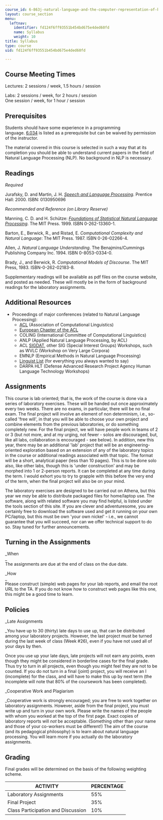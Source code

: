 ```yaml
---
course_id: 6-863j-natural-language-and-the-computer-representation-of-knowledge-spring-2003
layout: course_section
menu:
  leftnav:
    identifier: fd124f6ff93551b454bd675e4ded60fd
    name: Syllabus
    weight: 10
title: Syllabus
type: course
uid: fd124f6ff93551b454bd675e4ded60fd

---
```


Course Meeting Times
--------------------

Lectures: 2 sessions / week, 1.5 hours / session

Labs: 2 sessions / week, for 2 hours / session  
One session / week, for 1 hour / session

Prerequisites
-------------

Students should have some experience in a programming language. [6.034](/courses/6-034-artificial-intelligence-spring-2005) is listed as a prerequisite but can be waived by permission of the instructor.

The material covered in this course is selected in such a way that at its completion you should be able to understand current papers in the field of Natural Language Processing (NLP). No background in NLP is necessary.

Readings
--------

_Required_

Jurafsky, D. and Martin, J. H. [_Speech and Language Processing_](http://www.cs.colorado.edu/~martin/slp.html). Prentice Hall: 2000. ISBN: 0130950696

_Recommended and Reference (on Library Reserve)_

Manning, C. D. and H. Schütze: [_Foundations of Statistical Natural Language Processing_](http://www-nlp.stanford.edu/fsnlp/). The MIT Press. 1999. ISBN 0-262-13360-1.

Barton, E., Berwick, R., and Ristad, E. _Computational Complexity and Natural Language_: The MIT Press. 1987. ISBN 0-26-02266-4.

Allen, J. _Natural Language Understanding_. The Benajmins/Cummings Publishing Company Inc. 1994. ISBN 0-8053-0334-0.

Brady, J., and Berwick, R. _Computational Models of Discourse_. The MIT Press, 1983. ISBN-0-262-02183-8.

Supplementary readings will be available as pdf files on the course website, and posted as needed. These will mostly be in the form of background readings for the laboratory assignments.

Additional Resources
--------------------

*   Proceedings of major conferences (related to Natural Language Processing):
    *   [ACL](http://www.aclweb.org/) (Association of Computational Linguistics)
    *   [European Chapter of the ACL](http://www.eacl.org/)
    *   COLING (International Committee of Computational Linguistics)
    *   ANLP (Applied Natural Language Processing, by ACL)
    *   ACL [SIGDAT](http://www.cs.jhu.edu/~yarowsky/sigdat.html), other SIG (Special Interest Groups) Workshops, such as WVLC (Workshop on Very Large Corpora)
    *   EMNLP (Empirical Methods in Natural Language Processing)
    *   [Linguist List](http://www.linguistlist.org/) (for everything you always wanted to say)
    *   DARPA HLT (Defense Advanced Research Project Agency Human Language Technology Workshops)

Assignments
-----------

This course is lab oriented; that is, the work of the course is done via a series of laboratory exercises. These will be handed out once approximately every two weeks. There are no exams, in particular, there will be no final exam. The final project will involve an element of non determinism, i.e., so-called 'free will', in that you will be able to choose your own project and combine elements from the previous laboratories, or do something completely new. For the final project, we will have people work in teams of 2 or 3 (but not more, and at my urging, not fewer - solos are discouraged, but, like all labs, collaboration is encouraged - see below). In addition, new this year, there may be an additional 'lab' project that will be an engineering-oriented exploration based on an extension of any of the laboratory topics in the course or additional readings associated with that topic. The format will be a short, analytical paper (less than 10 pages). This is to be done solo also, like other labs, though this is 'under construction' and may be morphed into 1 or 2-person reports. It can be completed at any time during the term. I would exhort you to try to grapple with this before the very end of the term, when the final project will also be on your mind.

The laboratory exercises are designed to be carried out on Athena, but this year we _may_ be able to distribute packaged files for home/laptop use. The software, along with related software you may find helpful, is listed under the tools section of this site. If you are clever and adventuresome, you are certainly free to download the software used and get it running on your own PC/laptop, but this must be own 'your own nickel' - i.e., we cannot guarantee that you will succeed, nor can we offer technical support to do so. Stay tuned for further announcements.

Turning in the Assignments
--------------------------

_When  
_  
The assignments are due at the end of class on the due date.

_How  
_  
Please construct (simple) web pages for your lab reports, and email the root URL to the TA. If you do not know how to construct web pages like this one, this might be a good time to learn.

Policies
--------

_Late Assignments  
  
_You have up to 30 (thirty) late days to use up, that can be distributed among your laboratory projects. However, the last project must be turned during the last week of class (Week #26), even if you have not used all of your days by then.

Once you use up your late days, late projects will not earn any points, even though they might be considered in borderline cases for the final grade. Thus try to turn in all projects, even though you might feel they are not to be counted. If you do not turn in a final (joint) project, you will receive an I (incomplete) for the class, and will have to make this up by next term (the incomplete will note that 80% of the coursework has been completed).

_Cooperative Work and Plagiarism  
  
_Cooperative work is strongly encouraged; you are free to work together on laboratory assignments. However, aside from the final project, you must write up and turn in your own work. Please write the names of the people with whom you worked at the top of the first page. Exact copies of laboratory reports will _not_ be acceptable. (Something other than your name and those of your co-workers must be different!) The aim of the course (and its pedagogical philosophy) is to learn about natural language processing. You will learn more if you actually do the laboratory assignments.

Grading
-------

Final grades will be determined on the basis of the following weighting scheme.

| ACTIVITY | PERCENTAGE |
| --- | --- |
| Laboratory Assignments | 55% |
| Final Project | 35% |
| Class Participation and Discussion | 10%